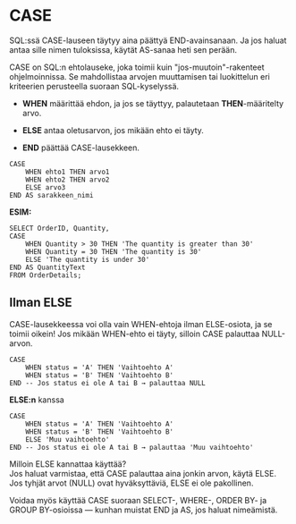 # CASE

SQL:ssä CASE-lauseen täytyy aina päättyä END-avainsanaan. Ja jos haluat antaa sille nimen tuloksissa, käytät AS-sanaa heti sen perään.

CASE on SQL:n ehtolauseke, joka toimii kuin "jos-muutoin"-rakenteet ohjelmoinnissa. Se mahdollistaa arvojen muuttamisen tai luokittelun eri kriteerien perusteella suoraan SQL-kyselyssä.

- **WHEN** määrittää ehdon, ja jos se täyttyy, palautetaan **THEN**-määritelty arvo.

- **ELSE** antaa oletusarvon, jos mikään ehto ei täyty.

- **END** päättää CASE-lausekkeen.

```
CASE
    WHEN ehto1 THEN arvo1
    WHEN ehto2 THEN arvo2
    ELSE arvo3
END AS sarakkeen_nimi
```

**ESIM:**
```
SELECT OrderID, Quantity,
CASE
    WHEN Quantity > 30 THEN 'The quantity is greater than 30'
    WHEN Quantity = 30 THEN 'The quantity is 30'
    ELSE 'The quantity is under 30'
END AS QuantityText
FROM OrderDetails;
```


## Ilman ELSE

CASE-lausekkeessa voi olla vain WHEN-ehtoja ilman ELSE-osiota, ja se toimii oikein! Jos mikään WHEN-ehto ei täyty, silloin CASE palauttaa NULL-arvon.

```
CASE 
    WHEN status = 'A' THEN 'Vaihtoehto A'
    WHEN status = 'B' THEN 'Vaihtoehto B'
END -- Jos status ei ole A tai B → palauttaa NULL
```

**ELSE:n** kanssa
```
CASE 
    WHEN status = 'A' THEN 'Vaihtoehto A'
    WHEN status = 'B' THEN 'Vaihtoehto B'
    ELSE 'Muu vaihtoehto'
END -- Jos status ei ole A tai B → palauttaa 'Muu vaihtoehto'
```
Milloin ELSE kannattaa käyttää? <br>
Jos haluat varmistaa, että CASE palauttaa aina jonkin arvon, käytä ELSE. <br>
Jos tyhjät arvot (NULL) ovat hyväksyttäviä, ELSE ei ole pakollinen. <br>


Voidaa myös käyttää CASE suoraan SELECT-, WHERE-, ORDER BY- ja GROUP BY-osioissa — kunhan muistat END ja AS, jos haluat nimeämistä.
